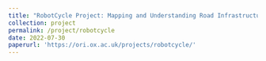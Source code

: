 ```yaml
---
title: "RobotCycle Project: Mapping and Understanding Road Infrastructure and Road User Behaviour"
collection: project
permalink: /project/robotcycle
date: 2022-07-30
paperurl: 'https://ori.ox.ac.uk/projects/robotcycle/'
---
```

